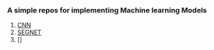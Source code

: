 ### A simple repos for implementing Machine learning Models

1. [CNN](http://cs231n.stanford.edu/slides/2017/cs231n_2017_lecture5.pdf)
2. [SEGNET](http://mi.eng.cam.ac.uk/projects/segnet/)
3. []
